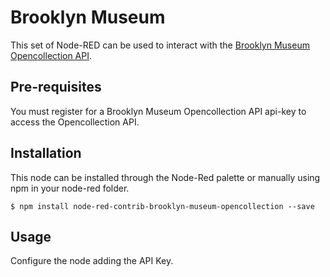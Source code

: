 # Brooklyn Museum

This set of Node-RED can be used to interact with the [Brooklyn Museum Opencollection API](https://www.brooklynmuseum.org/opencollection/api).

## Pre-requisites

You must register for a Brooklyn Museum Opencollection API api-key to access the Opencollection API. 

## Installation
This node can be installed through the Node-Red palette or manually using npm in your node-red folder.

```
$ npm install node-red-contrib-brooklyn-museum-opencollection --save
```

## Usage
Configure the node adding the API Key.
